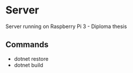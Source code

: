 # Server
Server running on Raspberry Pi 3 - Diploma thesis 
## Commands 
- dotnet restore 
- dotnet build
